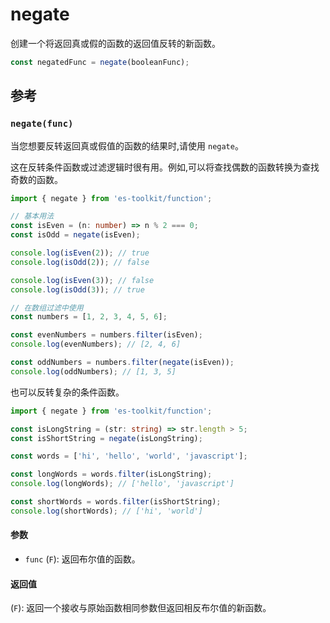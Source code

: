 # negate

创建一个将返回真或假的函数的返回值反转的新函数。

```typescript
const negatedFunc = negate(booleanFunc);
```

## 参考

### `negate(func)`

当您想要反转返回真或假值的函数的结果时,请使用 `negate`。

这在反转条件函数或过滤逻辑时很有用。例如,可以将查找偶数的函数转换为查找奇数的函数。

```typescript
import { negate } from 'es-toolkit/function';

// 基本用法
const isEven = (n: number) => n % 2 === 0;
const isOdd = negate(isEven);

console.log(isEven(2)); // true
console.log(isOdd(2)); // false

console.log(isEven(3)); // false
console.log(isOdd(3)); // true

// 在数组过滤中使用
const numbers = [1, 2, 3, 4, 5, 6];

const evenNumbers = numbers.filter(isEven);
console.log(evenNumbers); // [2, 4, 6]

const oddNumbers = numbers.filter(negate(isEven));
console.log(oddNumbers); // [1, 3, 5]
```

也可以反转复杂的条件函数。

```typescript
import { negate } from 'es-toolkit/function';

const isLongString = (str: string) => str.length > 5;
const isShortString = negate(isLongString);

const words = ['hi', 'hello', 'world', 'javascript'];

const longWords = words.filter(isLongString);
console.log(longWords); // ['hello', 'javascript']

const shortWords = words.filter(isShortString);
console.log(shortWords); // ['hi', 'world']
```

#### 参数

- `func` (`F`): 返回布尔值的函数。

#### 返回值

(`F`): 返回一个接收与原始函数相同参数但返回相反布尔值的新函数。
